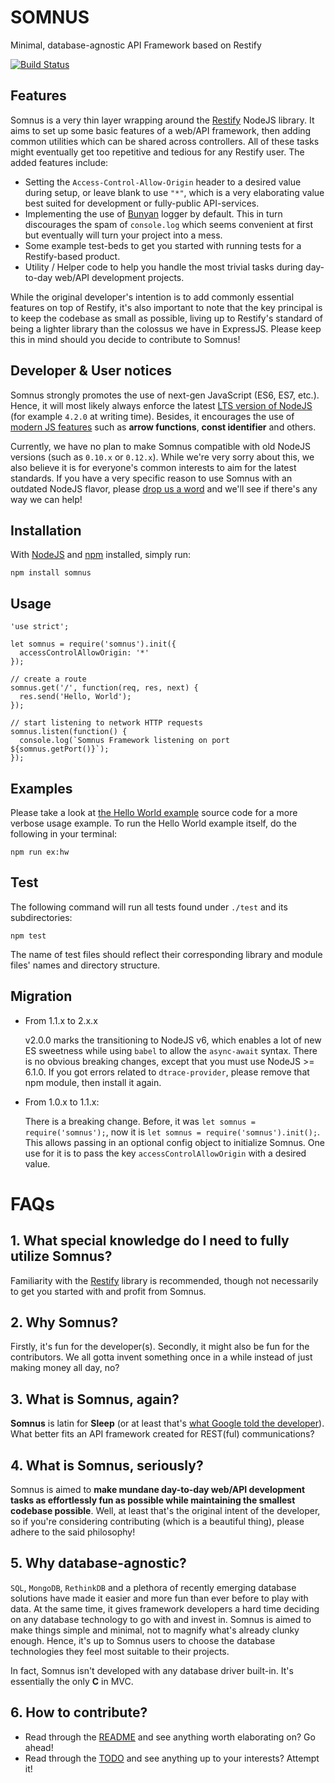 SOMNUS
======

Minimal, database-agnostic API Framework based on Restify

[![Build Status](https://travis-ci.org/dklabco/somnus.svg)](https://travis-ci.org/dklabco/somnus)

## Features

Somnus is a very thin layer wrapping around the [Restify](https://www.npmjs.com/package/restify) NodeJS library. It aims to set up some basic features of a web/API framework, then adding common utilities which can be shared across controllers. All of these tasks might eventually get too repetitive and tedious for any Restify user. The added features include:

- Setting the `Access-Control-Allow-Origin` header to a desired value during setup, or leave blank to use `"*"`, which is a very elaborating value best suited for development or fully-public API-services.
- Implementing the use of [Bunyan](https://www.npmjs.com/package/bunyan) logger by default. This in turn discourages the spam of `console.log` which seems convenient at first but eventually will turn your project into a mess.
- Some example test-beds to get you started with running tests for a Restify-based product.
- Utility / Helper code to help you handle the most trivial tasks during day-to-day web/API development projects.

While the original developer's intention is to add commonly essential features on top of Restify, it's also important to note that the key principal is to keep the codebase as small as possible, living up to Restify's standard of being a lighter library than the colossus we have in ExpressJS. Please keep this in mind should you decide to contribute to Somnus!

## Developer & User notices

Somnus strongly promotes the use of next-gen JavaScript (ES6, ES7, etc.). Hence, it will most likely always enforce the latest [LTS version of NodeJS](https://github.com/nodejs/LTS) (for example `4.2.0` at writing time). Besides, it encourages the use of [modern JS features](https://github.com/lukehoban/es6features) such as **arrow functions**, **const identifier** and others.

Currently, we have no plan to make Somnus compatible with old NodeJS versions (such as `0.10.x` or `0.12.x`). While we're very sorry about this, we also believe it is for everyone's common interests to aim for the latest standards. If you have a very specific reason to use Somnus with an outdated NodeJS flavor, please [drop us a word](mailto:gate@dklab.co) and we'll see if there's any way we can help!

## Installation

With [NodeJS](https://nodejs.org) and [npm](https://www.npmjs.com/) installed, simply run:

```
npm install somnus
```

## Usage

```
'use strict';

let somnus = require('somnus').init({
  accessControlAllowOrigin: '*'
});

// create a route
somnus.get('/', function(req, res, next) {
  res.send('Hello, World');
});

// start listening to network HTTP requests
somnus.listen(function() {
  console.log(`Somnus Framework listening on port ${somnus.getPort()}`);
});
```

## Examples

Please take a look at [the Hello World example](./examples/hello-world/index.js) source code for a more verbose usage example. To run the Hello World example itself, do the following in your
terminal:

```
npm run ex:hw
```

## Test

The following command will run all tests found under `./test` and its subdirectories:

```
npm test
```

The name of test files should reflect their corresponding library and module files' names and directory structure.

## Migration

- From 1.1.x to 2.x.x

  v2.0.0 marks the transitioning to NodeJS v6, which enables a lot of new ES sweetness
  while using `babel` to allow the `async-await` syntax. There is no obvious
  breaking changes, except that you must use NodeJS >= 6.1.0. If you got errors
  related to `dtrace-provider`, please remove that npm module, then install it
  again.

- From 1.0.x to 1.1.x:

  There is a breaking change. Before, it was `let somnus = require('somnus');`,
  now it is `let somnus = require('somnus').init();`. This allows passing in an
  optional config object to initialize Somnus. One use for it is to pass the key
  `accessControlAllowOrigin` with a desired value.

FAQs
====

## 1. What special knowledge do I need to fully utilize Somnus?
Familiarity with the [Restify](https://www.npmjs.com/package/restify) library is recommended, though not necessarily to get you started with and profit from Somnus.

## 2. Why Somnus?
Firstly, it's fun for the developer(s). Secondly, it might also be fun for the contributors. We all gotta invent something once in a while instead of just making money all day, no?

## 3. What is Somnus, again?
**Somnus** is latin for **Sleep** (or at least that's [what Google told the developer](https://translate.google.com/?ie=UTF-8&hl=en&client=tw-ob#la/en/Somnus)). What better fits an API framework created for REST(ful) communications?

## 4. What is Somnus, seriously?
Somnus is aimed to **make mundane day-to-day web/API development tasks as effortlessly fun as possible while maintaining the smallest codebase possible**. Well, at least that's the original intent of the developer, so if you're considering contributing (which is a beautiful thing), please adhere to the said philosophy!

## 5. Why database-agnostic?
`SQL`, `MongoDB`, `RethinkDB` and a plethora of recently emerging database solutions have made it easier and more fun than ever before to play with data. At the same time, it gives framework developers a hard time deciding on any database technology to go with and invest in. Somnus is aimed to make things simple and minimal, not to magnify what's already clunky enough. Hence, it's up to Somnus users to choose the database technologies they feel most suitable to their projects.

In fact, Somnus isn't developed with any database driver built-in. It's essentially the only **C** in MVC.

## 6. How to contribute?
- Read through the [README](./README.md) and see anything worth elaborating on? Go ahead!
- Read through the [TODO](./TODO.md) and see anything up to your interests? Attempt it!
